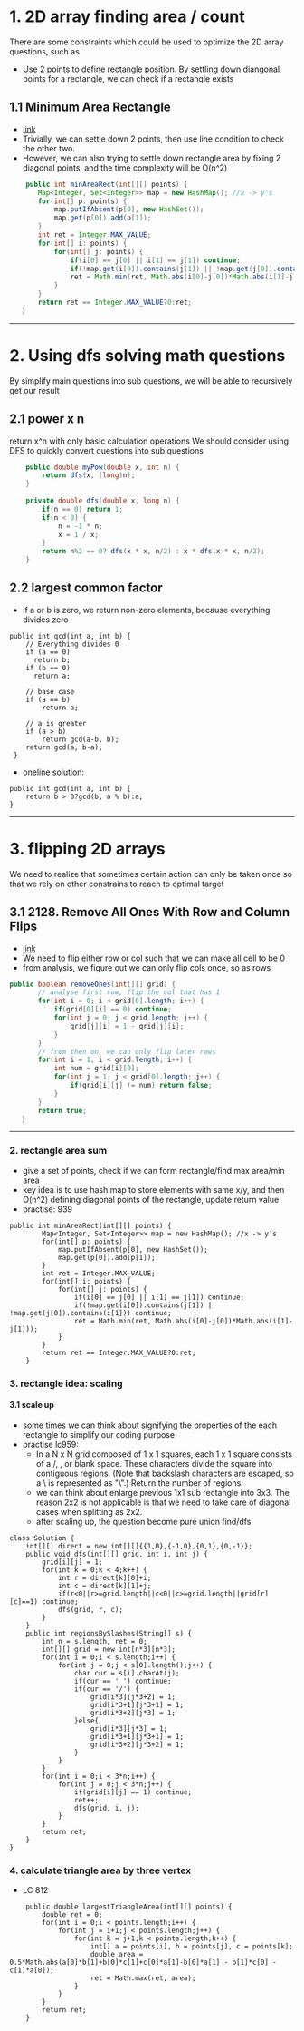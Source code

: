 # 1. 2D array finding area / count
There are some constraints which could be used to optimize the 2D array questions, such as
 - Use 2 points to define rectangle position. By settling down diangonal points for a rectangle, we can check if a rectangle exists
## 1.1 Minimum Area Rectangle
 - [link](https://leetcode.com/submissions/detail/654048497/)
 - Trivially, we can settle down 2 points, then use line condition to check the other two. 
 - However, we can also trying to settle down rectangle area by fixing 2 diagonal points, and the time complexity will be O(n^2)
 ```java
     public int minAreaRect(int[][] points) {
        Map<Integer, Set<Integer>> map = new HashMap(); //x -> y's
        for(int[] p: points) {
            map.putIfAbsent(p[0], new HashSet());
            map.get(p[0]).add(p[1]);
        }
        int ret = Integer.MAX_VALUE;
        for(int[] i: points) {
            for(int[] j: points) {
                if(i[0] == j[0] || i[1] == j[1]) continue;
                if(!map.get(i[0]).contains(j[1]) || !map.get(j[0]).contains(i[1])) continue;
                ret = Math.min(ret, Math.abs(i[0]-j[0])*Math.abs(i[1]-j[1]));
            }
        }
        return ret == Integer.MAX_VALUE?0:ret;
    }
 ```



--------------------------------------------------------------------------------

# 2. Using dfs solving math questions
By simplify main questions into sub questions, we will be able to recursively get our result
## 2.1 power x n
return x^n with only basic calculation operations
We should consider using DFS to quickly convert questions into sub questions
```java
    public double myPow(double x, int n) {
        return dfs(x, (long)n);
    }
    
    private double dfs(double x, long n) {
        if(n == 0) return 1;
        if(n < 0) {
            n = -1 * n;
            x = 1 / x;
        }
        return n%2 == 0? dfs(x * x, n/2) : x * dfs(x * x, n/2);
    }
```

## 2.2 largest common factor
- if a or b is zero, we return non-zero elements, because everything divides zero
```
public int gcd(int a, int b) { 
    // Everything divides 0  
    if (a == 0) 
      return b; 
    if (b == 0) 
      return a; 

    // base case 
    if (a == b) 
        return a; 

    // a is greater 
    if (a > b) 
        return gcd(a-b, b); 
    return gcd(a, b-a); 
 } 
```
- oneline solution:
```
public int gcd(int a, int b) {
    return b > 0?gcd(b, a % b):a;
}
```

--------------------------------------------------------------------------------

# 3. flipping 2D arrays
We need to realize that sometimes certain action can only be taken once so that we rely on other constrains to reach to optimal target
## 3.1 2128. Remove All Ones With Row and Column Flips
 - [link](https://leetcode.com/problems/remove-all-ones-with-row-and-column-flips/)
 - We need to flip either row or col such that we can make all cell to be 0
 - from analysis, we figure out we can only flip cols once, so as rows
 ```java
 public boolean removeOnes(int[][] grid) {
        // analyse first row, flip the col that has 1        
        for(int i = 0; i < grid[0].length; i++) {
            if(grid[0][i] == 0) continue;
            for(int j = 0; j < grid.length; j++) {
                grid[j][i] = 1 - grid[j][i];
            }
        }
        // from then on, we can only flip later rows
        for(int i = 1; i < grid.length; i++) {
            int num = grid[i][0];
            for(int j = 1; j < grid[0].length; j++) {
                if(grid[i][j] != num) return false;
            }
        }
        return true;
    }
 ```




--------------------------------------------------------------------------------------------------------------

### 2. rectangle area sum
- give a set of points, check if we can form rectangle/find max area/min area
- key idea is to use hash map to store elements with same x/y, and then O(n^2) defining diagonal points of the rectangle, update return value
- practise: 939
```
public int minAreaRect(int[][] points) {
        Map<Integer, Set<Integer>> map = new HashMap(); //x -> y's
        for(int[] p: points) {
            map.putIfAbsent(p[0], new HashSet());
            map.get(p[0]).add(p[1]);
        }
        int ret = Integer.MAX_VALUE;
        for(int[] i: points) {
            for(int[] j: points) {
                if(i[0] == j[0] || i[1] == j[1]) continue;
                if(!map.get(i[0]).contains(j[1]) || !map.get(j[0]).contains(i[1])) continue;
                ret = Math.min(ret, Math.abs(i[0]-j[0])*Math.abs(i[1]-j[1]));
            }
        }
        return ret == Integer.MAX_VALUE?0:ret;
    }
```

### 3. rectangle idea: scaling
#### 3.1 scale up
- some times we can think about signifying the properties of the each rectangle to simplify our coding purpose
- practise lc959:
    - In a N x N grid composed of 1 x 1 squares, each 1 x 1 square consists of a /, \, or blank space.  These characters divide the square into contiguous regions.
(Note that backslash characters are escaped, so a \ is represented as "\\".)
Return the number of regions.
    - we can think about enlarge previous 1x1 sub rectangle into 3x3. The reason 2x2 is not applicable is that we need to take care of diagonal cases when splitting as 2x2.
    - after scaling up, the question become pure union find/dfs
```
class Solution {
    int[][] direct = new int[][]{{1,0},{-1,0},{0,1},{0,-1}};
    public void dfs(int[][] grid, int i, int j) {
        grid[i][j] = 1;
        for(int k = 0;k < 4;k++) {
            int r = direct[k][0]+i;
            int c = direct[k][1]+j;
            if(r<0||r>=grid.length||c<0||c>=grid.length||grid[r][c]==1) continue;
            dfs(grid, r, c);
        }
    }
    public int regionsBySlashes(String[] s) {
        int n = s.length, ret = 0;
        int[][] grid = new int[n*3][n*3];
        for(int i = 0;i < s.length;i++) {
            for(int j = 0;j < s[0].length();j++) {
                char cur = s[i].charAt(j);
                if(cur == ' ') continue;
                if(cur == '/') {
                    grid[i*3][j*3+2] = 1;
                    grid[i*3+1][j*3+1] = 1;
                    grid[i*3+2][j*3] = 1;
                }else{
                    grid[i*3][j*3] = 1;
                    grid[i*3+1][j*3+1] = 1;
                    grid[i*3+2][j*3+2] = 1;
                }
            }
        }
        for(int i = 0;i < 3*n;i++) {
            for(int j = 0;j < 3*n;j++) {
                if(grid[i][j] == 1) continue;
                ret++;
                dfs(grid, i, j);
            }
        }
        return ret;
    }
}
```

### 4. calculate triangle area by three vertex
- LC 812
```
    public double largestTriangleArea(int[][] points) {
        double ret = 0;
        for(int i = 0;i < points.length;i++) {
            for(int j = i+1;j < points.length;j++) {
                for(int k = j+1;k < points.length;k++) {
                    int[] a = points[i], b = points[j], c = points[k];
                    double area = 0.5*Math.abs(a[0]*b[1]+b[0]*c[1]+c[0]*a[1]-b[0]*a[1] - b[1]*c[0] - c[1]*a[0]);
                    ret = Math.max(ret, area);
                }
            }
        }
        return ret;
    }
```

